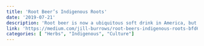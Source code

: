 ```yaml
---
title: 'Root Beer’s Indigenous Roots'
date: '2019-07-21'
description: 'Root beer is now a ubiquitous soft drink in America, but it’s modern form is nothing like the original teas brewed by Indigenous peoples on the American continent. It’s loaded with sugar. It’s made with artificial flavoring. It’s much less of a medicine than it originally was made to be.'
link: 'https://medium.com/jill-burrows/root-beers-indigenous-roots-bfd6e8ba8de4'
categories: [ "Herbs", "Indigenous", "Culture"]
---
```

